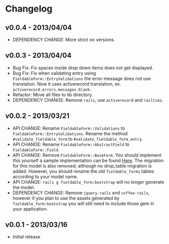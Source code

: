 Changelog
==========

v0.0.4 - 2013/04/04
---
* DEPENDENCY CHANGE: More strict on versions.

v0.0.3 - 2013/04/04
---
* Bug Fix: Fix spaces inside drop down items does not get displayed.
* Bug Fix: Fix when validating entry using `FieldableForm::EntryValidations` the error message does not use translation. Now it uses activerecord translation, ex. `activerecord.errors.messages.blank`.
* Refactor: Move all files to lib directory.
* DEPENDENCY CHANGE: Remove `rails`, use `activerecord` and `railties`.

v0.0.2 - 2013/03/21
---
* API CHANGE: Rename `FieldableForm::Validations` to `FieldableForm::EntryValidations`. Rename the method `#validate_fieldable_form` to `#validate_fieldable_form_entry`.
* API CHANGE: Rename `FieldableForm::AbstractField` to `FieldableForm::Field`.
* API CHANGE: Remove `FieldableForm::BaseForm`. You should implement this yourself a sample implementation can be found [Here](https://github.com/rbao/fieldable_form_example_app/blob/master/app/models/product_form.rb "Here"). The migration for this model is also removed, although no drop_table migration is added. However, you should rename the old `fieldable_forms` tables according to your model name.
* API CHANGE: `rails g fieldable_form:bootstrap` will no longer generate the model.
* DEPENDENCY CHANGE: Remove `jquery-rails` and `coffee-rails`, however if you plan to use the assets generated by `fieldable_form:bootstrap` you will still need to include those gem in your application.

v0.0.1 - 2013/03/16
---
* Initial release
